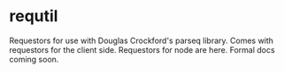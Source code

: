 # requtil
Requestors for use with Douglas Crockford's parseq library. Comes with requestors for the client side. Requestors for node are here. Formal docs coming soon.
